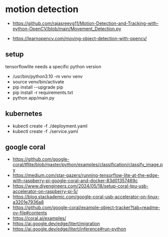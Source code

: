 # motion detection
* https://github.com/rajasreevg11/Motion-Detection-and-Tracking-with-python-OpenCV/blob/main/Movement_Detection.py

* https://learnopencv.com/moving-object-detection-with-opencv/


## setup
tensorflowlite needs a specific python version
* /usr/bin/python3.10 -m venv venv
* source venv/bin/activate
* pip install --upgrade pip
* pip install -r requirements.txt
* python app/main.py

## kubernetes
* kubectl create -f ./deployment.yaml
* kubectl create -f ./service.yaml

## google coral
* https://github.com/google-coral/tflite/blob/master/python/examples/classification/classify_image.py
* https://medium.com/star-gazers/running-tensorflow-lite-at-the-edge-with-raspberry-pi-google-coral-and-docker-83d01357469c
* https://www.diyengineers.com/2024/05/18/setup-coral-tpu-usb-accelerator-on-raspberry-pi-5/
* https://blog.stackademic.com/google-coral-usb-accelerator-on-linux-a3201e7936a8
* https://github.com/google-coral/example-object-tracker?tab=readme-ov-file#contents
* https://coral.ai/examples/
* https://ai.google.dev/edge/litert/migration
* https://ai.google.dev/edge/litert/inference#run-python
